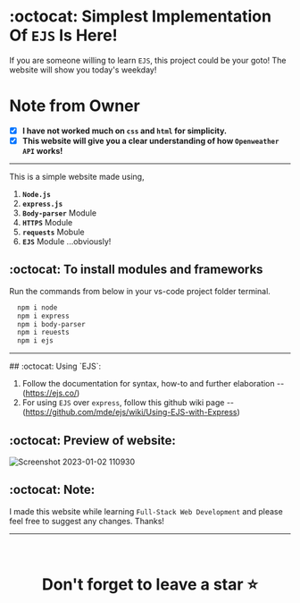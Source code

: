 # :octocat: Simplest Implementation Of `EJS` Is Here!

If you are someone willing to learn `EJS`, this project could be your goto!
The website will show you today's weekday!

# Note from Owner
- [x] <b>I have not worked much on `css` and `html` for simplicity.</b>
- [x] <b>This website will give you a clear understanding of how `Openweather API` works!</b>

<hr />

This is a simple website made using,

1. <b>`Node.js`</b> 
2. <b>`express.js`</b>
3. <b>`Body-parser`</b> Module
4. <b>`HTTPS`</b> Module
5. <b>`requests`</b> Mobule
6. <b>`EJS`</b> Module  ...obviously!

## :octocat: To install modules and frameworks


Run the commands from below in your vs-code project folder terminal.
```bash
  npm i node
  npm i express
  npm i body-parser
  npm i reuests
  npm i ejs
```

<hr />
## :octocat: Using `EJS`:

1. Follow the documentation for syntax, how-to and further elaboration --(https://ejs.co/)
2. For using `EJS` over `express`, follow this github wiki page -- (https://github.com/mde/ejs/wiki/Using-EJS-with-Express)

## :octocat: Preview of website:
![Screenshot 2023-01-02 110930](https://user-images.githubusercontent.com/39629707/210198069-47e5f5d6-4d95-48b3-a56b-d9fc703d9548.jpg)

## :octocat: Note:
I made this website while learning `Full-Stack Web Development` and please feel free to suggest any changes. Thanks!
<hr />
<br />

# <div align="center">Don't forget to leave a star ⭐️</div>
